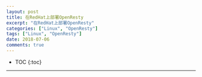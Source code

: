 ```yaml
---
layout: post
title: 在RedHat上部署OpenResty
excerpt: "在RedHat上部署OpenResty"
categories: ["Linux", "OpenResty"]
tags: ["Linux", "OpenResty"]
date: 2018-07-06
comments: true
---
```


* TOC
{:toc}
---

